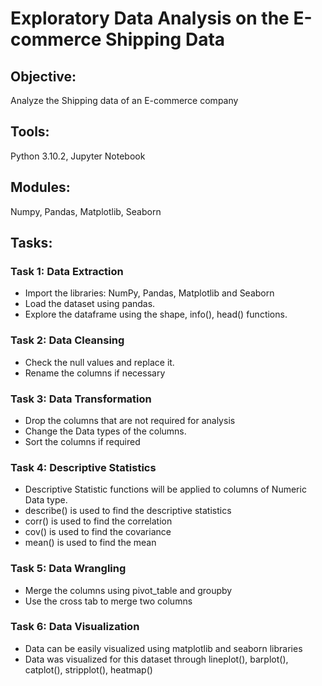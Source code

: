 # Exploratory Data Analysis on the E-commerce Shipping Data 
## Objective:
Analyze the Shipping data of an E-commerce company
## Tools: 
Python 3.10.2, Jupyter Notebook
## Modules:
Numpy, Pandas, Matplotlib, Seaborn
## Tasks:
### Task 1: Data Extraction
* Import the libraries: NumPy, Pandas, Matplotlib and Seaborn  
* Load the dataset using pandas.
* Explore the dataframe using the shape, info(), head() functions.
### Task 2: Data Cleansing
* Check the null values and replace it.
* Rename the columns if necessary
### Task 3: Data Transformation
* Drop the columns that are not required for analysis
* Change the Data types of the columns.
* Sort the columns if required
### Task 4: Descriptive Statistics
* Descriptive Statistic functions will be applied to columns of Numeric Data type.
* describe() is used to find the descriptive statistics
* corr() is used to find the correlation
* cov() is used to find the covariance
* mean() is used to find the mean
### Task 5: Data Wrangling
* Merge the columns using pivot_table and groupby 
* Use the cross tab to merge two columns
### Task 6: Data Visualization
* Data can be easily visualized using matplotlib and seaborn libraries
* Data was visualized for this dataset through lineplot(), barplot(), catplot(), stripplot(), heatmap()
